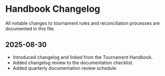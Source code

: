 # Handbook Changelog

All notable changes to tournament rules and reconciliation processes are documented in this file.

## 2025-08-30
- Introduced changelog and linked from the Tournament Handbook.
- Added changelog review to the documentation checklist.
- Added quarterly documentation review schedule.
